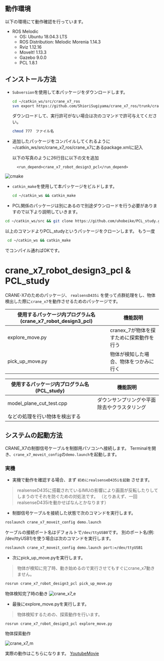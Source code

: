 ## 動作環境

以下の環境にて動作確認を行っています。


- ROS Melodic
  - OS: Ubuntu 18.04.3 LTS
  - ROS Distribution: Melodic Morenia 1.14.3
  - Rviz 1.12.16
  - MoveIt! 1.13.3
  - Gazebo 9.0.0
  - PCL 1.8.1
## インストール方法



- `Subversion`を使用して本パッケージをダウンロードします。


  ```bash
  cd ~/catkin_ws/src/crane_x7_ros
  svn export https://github.com/ShioriSugiyama/crane_x7_ros/trunk/crane_x7_robot_design3_pcl
  ```
  ダウンロードして、実行許可がない場合は次のコマンドで許可与えてください。
   ```bash
   chmod 777　ファイル名
    ```
- 追加したパッケージをコンパイルしてくれるように~/catkin_ws/src/crane_x7_ros/crane_x7にあるpackage.xmlに記入

    以下の写真のように26行目に以下の文を追加
  
    ```
      <run_depend>crane_x7_robot_design3_pcl</run_depend>
    ```

![cmake](https://github.com/ShioriSugiyama/crane_x7_ros/blob/image/image/a3fe030e89c33e0a895bda411ab39625.png "cmake")
- `catkin_make`を使用して本パッケージをビルドします。

  ```bash
  cd ~/catkin_ws && catkin_make
  ```
- PCL関係のパッケージは別にあるので別途ダウンロードを行う必要がありますので以下より説明していきます。
 ```bash
 cd ~/catkin_ws/src && git clone https://github.com/uhobeike/PCL_study.git
 ```
 以上のコマンドよりPCL_studyというパッケージをクローンします。
 もう一度
 ```bash
  cd ~/catkin_ws && catkin_make
  ```
  でコンパイル通ればOKです。
# crane_x7_robot_design3_pcl & PCL_study

CRANE-X7のためのパッケージ、 `realsensD435i` を使って点群処理をし、物体検出した際に`crane_x7`を動作させるためのパッケージです。

| 使用するパッケージ内プログラム名(crane_x7_robot_design3_pcl) | 機能説明 |
----|----
| explore_move.py | cranex_7が物体を探すために探索動作を行う |
| pick_up_move.py | 物体が検知した場合、物体をつかみに行く |

| 使用するパッケージ内プログラム名(PCL_study) | 機能説明 |
----|----
| model_plane_cut_test.cpp | ダウンサンプリングや平面除去やクラスタリング
などの処理を行い物体を検出する |


## システムの起動方法

CRANE_X7の制御信号ケーブルを制御用パソコンへ接続します。
Terminalを開き、`crane_x7_moveit_config`の`demo.launch`を起動します。


### 実機

- 実機で動作を確認する場合、まず `初めにrealsenseD435iを起動` させます。
> realsenseD435に搭載されているIMUの影響により画面が反転したりしてしまうのでそれを防ぐための対処法です。
>（とりあえず、一回realsenseD435iを動かせばなんとかなります）

- 制御信号ケーブルを接続した状態で次のコマンドを実行します。

```sh
roslaunch crane_x7_moveit_config demo.launch 
```

ケーブルの接続ポート名はデフォルトで`/dev/ttyUSB0`です。
別のポート名(例: /dev/ttyUSB1)を使う場合は次のコマンドを実行します。

```sh
roslaunch crane_x7_moveit_config demo.launch port:=/dev/ttyUSB1
```

- 次にpick_up_move.pyを実行します。
> 物体が検知に完了時、動き始めるので実行させてもすぐにcrane_x7動きません。

```sh
rosrun crane_x7_robot_design3_pcl pick_up_move.py
```
物体検知完了時の動き
![crane_x7_e](https://github.com/ShioriSugiyama/crane_x7_ros/blob/image/image/98a708fc4e160b0428ef70ab31432807.gif "crane_x7_e")
- 最後にexplore_move.pyを実行します。
> 物体検知するための、探索動作を行います。

```sh
rosrun crane_x7_robot_design3_pcl explore_move.py
```
物体探索動作

![crane_x7_m](https://github.com/ShioriSugiyama/crane_x7_ros/blob/image/image/2163519889481d2ef15215dd37d131f6.gif "crane_x7_m")

実際の動作はこちらになります。
[YoutubeMovie](https://youtu.be/2-XMopff29E)

